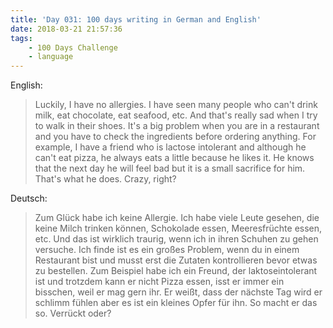 ```yaml
---
title: 'Day 031: 100 days writing in German and English'
date: 2018-03-21 21:57:36
tags:
    - 100 Days Challenge
    - language
---
```

English:
> Luckily, I have no allergies. I have seen many people who can't drink milk, eat chocolate, eat seafood, etc. And that's really sad when I try to walk in their shoes. It's a big problem when you are in a restaurant and you have to check the ingredients before ordering anything. For example, I have a friend who is lactose intolerant and although he can't eat pizza, he always eats a little because he likes it. He knows that the next day he will feel bad but it is a small sacrifice for him. That's what he does. Crazy, right?

Deutsch:
> Zum Glück habe ich keine Allergie. Ich habe viele Leute gesehen, die keine Milch trinken können, Schokolade essen, Meeresfrüchte essen, etc. Und das ist wirklich traurig, wenn ich in ihren Schuhen zu gehen versuche. Ich finde ist es ein großes Problem, wenn du in einem Restaurant bist und musst erst die Zutaten kontrollieren bevor etwas zu bestellen. Zum Beispiel habe ich ein Freund, der laktoseintolerant ist und trotzdem kann er nicht Pizza essen, isst er immer ein bisschen, weil er mag gern ihr. Er weißt, dass der nächste Tag wird er schlimm fühlen aber es ist ein kleines Opfer für ihn. So macht er das so. Verrückt oder?